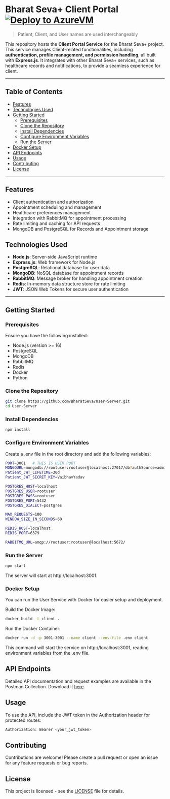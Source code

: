   # Bharat Seva+ Client Portal [![Deploy to AzureVM](https://github.com/BharatSeva/User-Server/actions/workflows/deploy.yaml/badge.svg)](https://github.com/BharatSeva/User-Server/actions/workflows/deploy.yaml)
  > Patient, Client, and User names are used interchangeably

  This repository hosts the **Client Portal Service** for the Bharat Seva+ project. This service manages Client-related functionalities, including **authentication, profile management, and permission handling**, all built with **Express.js**. It integrates with other Bharat Seva+ services, such as healthcare records and notifications, to provide a seamless experience for client.

  ---

  ## Table of Contents

  - [Features](#features)
  - [Technologies Used](#technologies-used)
  - [Getting Started](#getting-started)
    - [Prerequisites](#prerequisites)
    - [Clone the Repository](#clone-the-repository)
    - [Install Dependencies](#install-dependencies)
    - [Configure Environment Variables](#configure-environment-variables)
    - [Run the Server](#run-the-server)
  - [Docker Setup](#docker-setup)
  - [API Endpoints](#api-endpoints)
  - [Usage](#usage)
  - [Contributing](#contributing)
  - [License](#license)

  ---

  ## Features

  - Client authentication and authorization
  - Appointment scheduling and management
  - Healthcare preferences management
  - Integration with RabbitMQ for appointment processing
  - Rate limiting and caching for API requests
  - MongoDB and PostgreSQL for Records and Appointment storage

  ## Technologies Used

  - **Node.js**: Server-side JavaScript runtime
  - **Express.js**: Web framework for Node.js
  - **PostgreSQL**: Relational database for user data
  - **MongoDB**: NoSQL database for appointment records
  - **RabbitMQ**: Message broker for handling appointment creation
  - **Redis**: In-memory data structure store for rate limiting
  - **JWT**: JSON Web Tokens for secure user authentication

  ---

  ## Getting Started

  ### Prerequisites

  Ensure you have the following installed:

  - Node.js (version >= 16)
  - PostgreSQL
  - MongoDB
  - RabbitMQ
  - Redis
  - Docker
  - Python

  ### Clone the Repository

  ```bash
  git clone https://github.com/BharatSeva/User-Server.git
  cd User-Server
  ```

  ### Install Dependencies
  ```bash
  npm install
  ```
  ### Configure Environment Variables
  Create a .env file in the root directory and add the following variables:
  ```bash
  PORT=3001   # THIS IS USER PORT
  MONGOURL=mongodb://rootuser:rootuser@localhost:27017/db?authSource=admin 
  Patient_JWT_LIFETIME=30d
  Patient_JWT_SECRET_KEY=VaibhavYadav

  POSTGRES_HOST=localhost
  POSTGRES_USER=rootuser
  POSTGRES_PASS=rootuser
  POSTGRES_PORT=5432
  POSTGRES_DIALECT=postgres

  MAX_REQUESTS=100
  WINDOW_SIZE_IN_SECONDS=60

  REDIS_HOST=localhost
  REDIS_PORT=6379

  RABBITMQ_URL=amqp://rootuser:rootuser@localhost:5672/
  ```

  ### Run the Server
  ```bash
  npm start
  ```
  The server will start at http://localhost:3001.

  ### Docker Setup
  You can run the User Service with Docker for easier setup and deployment.

  Build the Docker Image:

  ```bash
  docker build -t client .
  ```
  Run the Docker Container:
  ```bash
  docker run -d -p 3001:3001 --name client --env-file .env client
  ```
  This command will start the service on http://localhost:3001, reading environment variables from the .env file.

  ## API Endpoints
  Detailed API documentation and request examples are available in the Postman Collection. Download it [here](./patient_server.postman_collection.json).

  ## Usage
  To use the API, include the JWT token in the Authorization header for protected routes:

  ```bash
  Authorization: Bearer <your_jwt_token>
  ```

  ## Contributing
  Contributions are welcome! Please create a pull request or open an issue for any feature requests or bug reports.

  ## License
  This project is licensed - see the [LICENSE](./LICENSE) file for details.
